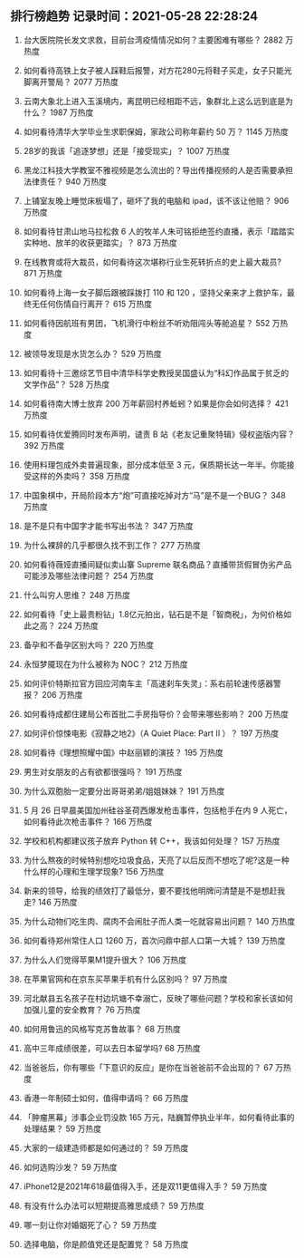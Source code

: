 
## 排行榜趋势 记录时间：2021-05-28 22:28:24
  
  1. 台大医院院长发文求救，目前台湾疫情情况如何？主要困难有哪些？ 2882 万热度
    
  2. 如何看待高铁上女子被人踩鞋后报警，对方花280元将鞋子买走，女子只能光脚离开警局？ 2077 万热度
    
  3. 云南大象北上进入玉溪境内，离昆明已经相距不远，象群北上这么远到底是为什么？ 1987 万热度
    
  4. 如何看待清华大学毕业生求职保姆，家政公司称年薪约 50 万？ 1145 万热度
    
  5. 28岁的我该「追逐梦想」还是「接受现实」？ 1007 万热度
    
  6. 黑龙江科技大学教室不雅视频是怎么流出的？导出传播视频的人是否需要承担法律责任？ 940 万热度
    
  7. 上铺室友晚上睡觉床板塌了，砸坏了我的电脑和 ipad，该不该让他赔？ 906 万热度
    
  8. 如何看待甘肃山地马拉松救 6 人的牧羊人朱可铭拒绝签约直播，表示「踏踏实实种地、放羊的收获更踏实」？ 873 万热度
    
  9. 在线教育或将大裁员，如何看待这次堪称行业生死转折点的史上最大裁员? 871 万热度
    
  10. 如何看待上海一女子脚后跟被踩拨打 110 和 120 ，坚持父亲来才上救护车，最终无任何伤情自行离开？ 615 万热度
    
  11. 如何看待因航班有男团，飞机滑行中粉丝不听劝阻闯头等舱追星？ 552 万热度
    
  12. 被领导发现是水货怎么办？ 529 万热度
    
  13. 如何看待十三邀综艺节目中清华科学史教授吴国盛认为“科幻作品属于贫乏的文学作品”？ 528 万热度
    
  14. 如何看待南大博士放弃 200 万年薪回村养蚯蚓？如果是你会如何选择？ 421 万热度
    
  15. 如何看待优爱腾同时发布声明，谴责 B 站《老友记重聚特辑》侵权盗版内容？ 392 万热度
    
  16. 使用料理包成外卖普遍现象，部分成本低至 3 元，保质期长达一年半。你能接受这样的外卖吗？ 358 万热度
    
  17. 中国象棋中，开局阶段本方“炮”可直接吃掉对方“马”是不是一个BUG？ 348 万热度
    
  18. 是不是只有中国字才能书写出书法？ 347 万热度
    
  19. 为什么裸辞的几乎都很久找不到工作？ 277 万热度
    
  20. 如何看待薇娅直播间疑似卖山寨 Supreme 联名商品？直播带货假冒伪劣产品可能涉及哪些法律问题？ 254 万热度
    
  21. 什么叫穷人思维？ 248 万热度
    
  22. 如何看待「史上最贵粉钻」1.8亿元拍出，钻石是不是「智商税」，为何价格如此之高？ 224 万热度
    
  23. 备孕和不备孕区别大吗？ 220 万热度
    
  24. 永恒梦魇现在为什么被称为 NOC？ 212 万热度
    
  25. 如何评价特斯拉官方回应河南车主「高速刹车失灵」：系右前轮速传感器警报？ 206 万热度
    
  26. 如何看待成都住建局公布首批二手房指导价？会带来哪些影响？ 200 万热度
    
  27. 如何评价惊悚电影《寂静之地2》（A Quiet Place: Part II ）？ 197 万热度
    
  28. 如何看待《理想照耀中国》中赵丽颖的演技？ 195 万热度
    
  29. 男生对女朋友的占有欲都很强吗？ 191 万热度
    
  30. 为什么双胞胎一定要分出哥哥弟弟/姐姐妹妹？ 191 万热度
    
  31. 5 月 26 日早晨美国加州硅谷圣荷西爆发枪击事件，包括枪手在内 9 人死亡，如何看待此次枪击事件？ 166 万热度
    
  32. 学校和机构都建议孩子放弃 Python 转 C++，我该如何处理？ 157 万热度
    
  33. 为什么熬夜的时候特别想吃垃圾食品，天亮了以后反而不想吃了呢?这是一种什么样的心理和生理学现象? 156 万热度
    
  34. 新来的领导，给我的绩效打了最低分，要不要找他明牌问清楚是不是想赶我走? 146 万热度
    
  35. 为什么动物们吃生肉、腐肉不会闹肚子而人类一吃就容易出问题？ 140 万热度
    
  36. 如何看待郑州常住人口 1260 万，首次问鼎中部人口第一大城？ 139 万热度
    
  37. 为什么人们觉得苹果M1提升很大？ 106 万热度
    
  38. 在苹果官网和在京东买苹果手机有什么区别吗？ 97 万热度
    
  39. 河北献县五名孩子在村边坑塘不幸溺亡，反映了哪些问题？学校和家长该如何加强儿童的安全教育？ 76 万热度
    
  40. 如何用鲁迅的风格写克苏鲁故事？ 68 万热度
    
  41. 高中三年成绩很差，可以去日本留学吗? 68 万热度
    
  42. 当爸爸后，你有哪些「下意识的反应」是你在当爸爸前不会出现的？ 67 万热度
    
  43. 香港一年制硕士如何，值得申请吗？ 66 万热度
    
  44. 「肿瘤黑幕」涉事企业罚没款 165 万元，陆巍暂停执业半年，如何看待此事的处理结果？ 59 万热度
    
  45. 大家的一级建造师都是如何通过的？ 59 万热度
    
  46. 如何选购沙发？ 59 万热度
    
  47. iPhone12是2021年618最值得入手，还是双11更值得入手？ 59 万热度
    
  48. 有没有什么办法可以短期提高雅思成绩？ 59 万热度
    
  49. 哪一刻让你对婚姻死了心？ 59 万热度
    
  50. 选择电脑，你是颜值党还是配置党？ 58 万热度
    